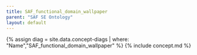 ```yaml
---
title: SAF_functional_domain_wallpaper
parent: "SAF SE Ontology"
layout: default
---
```

{% assign diag = site.data.concept-diags | where: "Name","SAF_functional_domain_wallpaper" %}
{% include concept.md %}